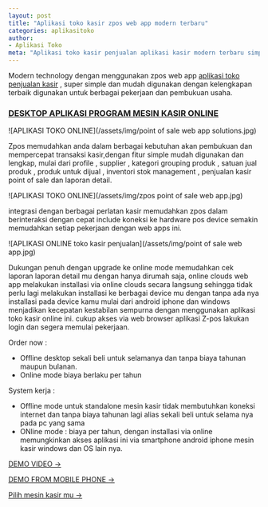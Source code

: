 ```yaml
---
layout: post
title: "Aplikasi toko kasir zpos web app modern terbaru"
categories: aplikasitoko
author:
- Aplikasi Toko
meta: "Aplikasi toko kasir penjualan aplikasi kasir modern terbaru simple mudah digunakan"
---
```

Modern technology dengan menggunakan zpos web app [aplikasi toko penjualan kasir](/aplikasitoko/2020/06/05/zpos.html) , super simple dan mudah digunakan dengan kelengkapan terbaik digunakan untuk berbagai pekerjaan dan pembukuan usaha.


### **[DESKTOP APLIKASI PROGRAM MESIN KASIR ONLINE](/aplikasitoko/2020/06/05/zpos.html)**

![APLIKASI TOKO ONLINE](/assets/img/point of sale web app solutions.jpg)

Zpos memudahkan anda dalam berbagai kebutuhan akan pembukuan dan mempercepat transaksi kasir,dengan fitur simple mudah digunakan dan lengkap, mulai dari profile , supplier , kategori grouping produk , satuan jual produk , produk untuk dijual , inventori stok management , penjualan kasir point of sale dan laporan detail.


![APLIKASI TOKO ONLINE](/assets/img/zpos point of sale web app.jpg)

integrasi dengan berbagai perlatan kasir memudahkan zpos dalam berinteraksi dengan cepat include koneksi ke hardware pos device semakin memudahkan setiap pekerjaan dengan web apps ini.

![APLIKASI ONLINE toko kasir penjualan](/assets/img/point of sale web app.jpg)

Dukungan penuh dengan upgrade ke online mode memudahkan cek laporan laporan detail mu dengan hanya dirumah saja, online clouds web app melakukan installasi via online clouds secara langsung sehingga tidak perlu lagi melakukan installasi ke berbagai device mu dengan tanpa ada nya installasi pada device kamu mulai dari android iphone dan windows menjadikan kecepatan kestabilan sempurna dengan menggunakan aplikasi toko kasir online ini. cukup akses via web browser aplikasi Z-pos lakukan login dan segera memulai pekerjaan.


Order now :
+ Offline desktop sekali beli untuk selamanya dan tanpa biaya tahunan maupun bulanan.
+ Online mode biaya berlaku per tahun

System kerja :
+ Offline mode untuk standalone mesin kasir tidak membutuhkan koneksi internet dan tanpa biaya tahunan lagi alias sekali beli untuk selama nya pada pc yang sama
+ ONline mode : biaya per tahun, dengan installasi via online memungkinkan akses aplikasi ini via smartphone android iphone mesin kasir windows dan OS lain nya.


[DEMO VIDEO →](https://www.youtube.com/watch?v=kh80c_NSEEM&t=65s)

[DEMO FROM MOBILE PHONE →](https://www.youtube.com/watch?v=DWFDeQuU2E4)

[Pilih mesin kasir mu →](/hardware)
